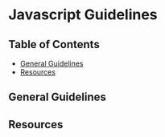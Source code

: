 # Javascript Guidelines

## Table of Contents

* [General Guidelines](#general-guidelines)
* [Resources](#resources)

## General Guidelines

## Resources